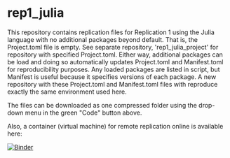 # rep1_julia

This repository contains replication files for Replication 1 using the Julia language with no additional packages beyond default.
That is, the Project.toml file is empty. See separate repository, 'rep1_julia_project' for repository with specified Project.toml. Either way, additional packages can be load and doing so automatically updates Project.toml and Manifest.toml for reproducibility purposes. Any loaded packages are listed in script, but Manifest is useful because it specifies versions of each package. A new repository with these Project.toml and Manifest.toml files with reproduce exactly the same environment used here.

The files can be downloaded as one compressed folder using the drop-down menu in the green "Code" button above.

Also, a container (virtual machine) for remote replication online is available here: 

[![Binder](https://mybinder.org/badge_logo.svg)](https://mybinder.org/v2/gh/mattcingram/rep1_julia/HEAD)
